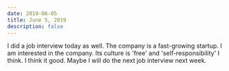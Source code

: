 ```yaml
---
date: 2019-06-05
title: June 5, 2019
description: false
---
```


I did a job interview today as well. The company is a fast-growing startup. I am interested in the company. Its culture is 'free' and 'self-responsibility' I think. I think it good. Maybe I will do the next job interview next week.